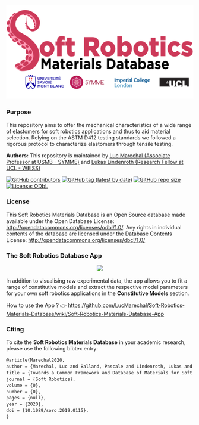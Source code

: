 ![SRMD](assets/Soft_Robotics_Materials_Database_Logo_univ.svg)


### Purpose

This repository aims to offer the mechanical characteristics of a wide range of elastomers for soft robotics
applications and thus to aid material selection. Relying on the ASTM D412 testing standards we followed a rigorous protocol to characterize elastomers through tensile testing.

**Authors:** This repository is maintained by [Luc Marechal (Associate Professor at USMB - SYMME)](https://www.linkedin.com/in/lucmarechal) and [Lukas Lindenroth (Research Fellow at UCL - WEISS)](https://www.linkedin.com/in/lukas-lindenroth-18770512a/) <br />

[![GitHub contributors](https://img.shields.io/github/contributors/LucMarechal/Soft-Robotics-Materials-Database)](https://github.com/LucMarechal/Soft-Robotics-Materials-Database/graphs/contributors)
[![GitHub tag (latest by date)](https://img.shields.io/github/v/tag/LucMarechal/Soft-Robotics-Materials-Database)](https://img.shields.io/github/v/tag/LucMarechal/Soft-Robotics-Materials-Database)
[![GitHub repo size](https://img.shields.io/github/repo-size/LucMarechal/Soft-Robotics-Materials-Database)](https://img.shields.io/github/repo-size/LucMarechal/Soft-Robotics-Materials-Database)
[![License: ODbL](https://img.shields.io/badge/License-ODbL-brightgreen.svg)](https://opendatacommons.org/licenses/odbl/)

### License

This Soft Robotics Materials Database is an Open Source database made available under the Open Database License: http://opendatacommons.org/licenses/odbl/1.0/. Any rights in individual contents of the database are licensed under the Database Contents License: http://opendatacommons.org/licenses/dbcl/1.0/



### The Soft Robotics Database App

<p align="center">
  <a href="https://soro-materials-database.herokuapp.com/"><img width="80" src="assets/icon_SoRoDB_App"></a>
</p>

In addition to visualising raw experimental data, the app allows you to fit a range of constitutive models and extract the respective model parameters for your own soft robotics applications in the **Constitutive Models** section. 

How to use the App ? :point_right: https://github.com/LucMarechal/Soft-Robotics-Materials-Database/wiki/Soft-Robotics-Materials-Database-App


### Citing

To cite the **Soft Robotics Materials Database** in your academic research, please use the following bibtex entry:

```tex
@article{Marechal2020,
author = {Marechal, Luc and Balland, Pascale and Lindenroth, Lukas and Petrou, Fotis and Kontovounisios, Christos and Bello, Fernando},
title = {Towards a Common Framework and Database of Materials for Soft Robotics},
journal = {Soft Robotics},
volume = {0},
number = {0},
pages = {null},
year = {2020},
doi = {10.1089/soro.2019.0115},
}
```
